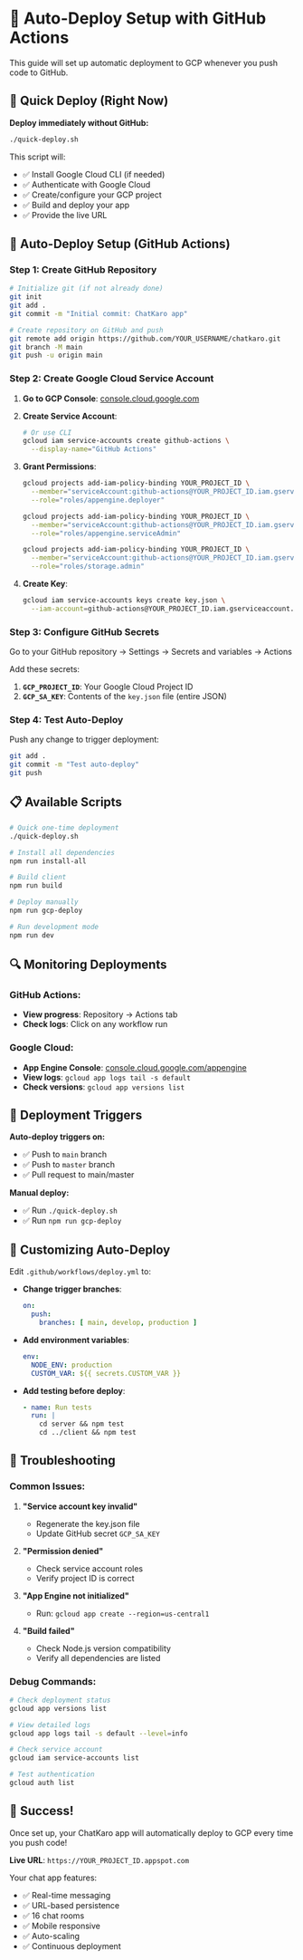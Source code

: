 # 🔄 Auto-Deploy Setup with GitHub Actions

This guide will set up automatic deployment to GCP whenever you push code to GitHub.

## 🚀 Quick Deploy (Right Now)

**Deploy immediately without GitHub:**

```bash
./quick-deploy.sh
```

This script will:
- ✅ Install Google Cloud CLI (if needed)
- ✅ Authenticate with Google Cloud
- ✅ Create/configure your GCP project
- ✅ Build and deploy your app
- ✅ Provide the live URL

## 🔄 Auto-Deploy Setup (GitHub Actions)

### Step 1: Create GitHub Repository

```bash
# Initialize git (if not already done)
git init
git add .
git commit -m "Initial commit: ChatKaro app"

# Create repository on GitHub and push
git remote add origin https://github.com/YOUR_USERNAME/chatkaro.git
git branch -M main
git push -u origin main
```

### Step 2: Create Google Cloud Service Account

1. **Go to GCP Console**: [console.cloud.google.com](https://console.cloud.google.com)

2. **Create Service Account**:
   ```bash
   # Or use CLI
   gcloud iam service-accounts create github-actions \
     --display-name="GitHub Actions"
   ```

3. **Grant Permissions**:
   ```bash
   gcloud projects add-iam-policy-binding YOUR_PROJECT_ID \
     --member="serviceAccount:github-actions@YOUR_PROJECT_ID.iam.gserviceaccount.com" \
     --role="roles/appengine.deployer"
   
   gcloud projects add-iam-policy-binding YOUR_PROJECT_ID \
     --member="serviceAccount:github-actions@YOUR_PROJECT_ID.iam.gserviceaccount.com" \
     --role="roles/appengine.serviceAdmin"
   
   gcloud projects add-iam-policy-binding YOUR_PROJECT_ID \
     --member="serviceAccount:github-actions@YOUR_PROJECT_ID.iam.gserviceaccount.com" \
     --role="roles/storage.admin"
   ```

4. **Create Key**:
   ```bash
   gcloud iam service-accounts keys create key.json \
     --iam-account=github-actions@YOUR_PROJECT_ID.iam.gserviceaccount.com
   ```

### Step 3: Configure GitHub Secrets

Go to your GitHub repository → Settings → Secrets and variables → Actions

Add these secrets:

1. **`GCP_PROJECT_ID`**: Your Google Cloud Project ID
2. **`GCP_SA_KEY`**: Contents of the `key.json` file (entire JSON)

### Step 4: Test Auto-Deploy

Push any change to trigger deployment:

```bash
git add .
git commit -m "Test auto-deploy"
git push
```

## 📋 Available Scripts

```bash
# Quick one-time deployment
./quick-deploy.sh

# Install all dependencies
npm run install-all

# Build client
npm run build

# Deploy manually
npm run gcp-deploy

# Run development mode
npm run dev
```

## 🔍 Monitoring Deployments

### GitHub Actions:
- **View progress**: Repository → Actions tab
- **Check logs**: Click on any workflow run

### Google Cloud:
- **App Engine Console**: [console.cloud.google.com/appengine](https://console.cloud.google.com/appengine)
- **View logs**: `gcloud app logs tail -s default`
- **Check versions**: `gcloud app versions list`

## 🎯 Deployment Triggers

**Auto-deploy triggers on:**
- ✅ Push to `main` branch
- ✅ Push to `master` branch
- ✅ Pull request to main/master

**Manual deploy:**
- ✅ Run `./quick-deploy.sh`
- ✅ Run `npm run gcp-deploy`

## 🔧 Customizing Auto-Deploy

Edit `.github/workflows/deploy.yml` to:

- **Change trigger branches**:
  ```yaml
  on:
    push:
      branches: [ main, develop, production ]
  ```

- **Add environment variables**:
  ```yaml
  env:
    NODE_ENV: production
    CUSTOM_VAR: ${{ secrets.CUSTOM_VAR }}
  ```

- **Add testing before deploy**:
  ```yaml
  - name: Run tests
    run: |
      cd server && npm test
      cd ../client && npm test
  ```

## 🚨 Troubleshooting

### Common Issues:

1. **"Service account key invalid"**
   - Regenerate the key.json file
   - Update GitHub secret `GCP_SA_KEY`

2. **"Permission denied"**
   - Check service account roles
   - Verify project ID is correct

3. **"App Engine not initialized"**
   - Run: `gcloud app create --region=us-central1`

4. **"Build failed"**
   - Check Node.js version compatibility
   - Verify all dependencies are listed

### Debug Commands:

```bash
# Check deployment status
gcloud app versions list

# View detailed logs
gcloud app logs tail -s default --level=info

# Check service account
gcloud iam service-accounts list

# Test authentication
gcloud auth list
```

## 🎉 Success!

Once set up, your ChatKaro app will automatically deploy to GCP every time you push code! 

**Live URL**: `https://YOUR_PROJECT_ID.appspot.com`

Your chat app features:
- ✅ Real-time messaging
- ✅ URL-based persistence
- ✅ 16 chat rooms
- ✅ Mobile responsive
- ✅ Auto-scaling
- ✅ Continuous deployment

